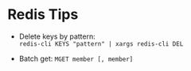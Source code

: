 # Redis Tips

- Delete keys by pattern:  
`redis-cli KEYS "pattern" | xargs redis-cli DEL`

- Batch get:
`MGET member [, member]`